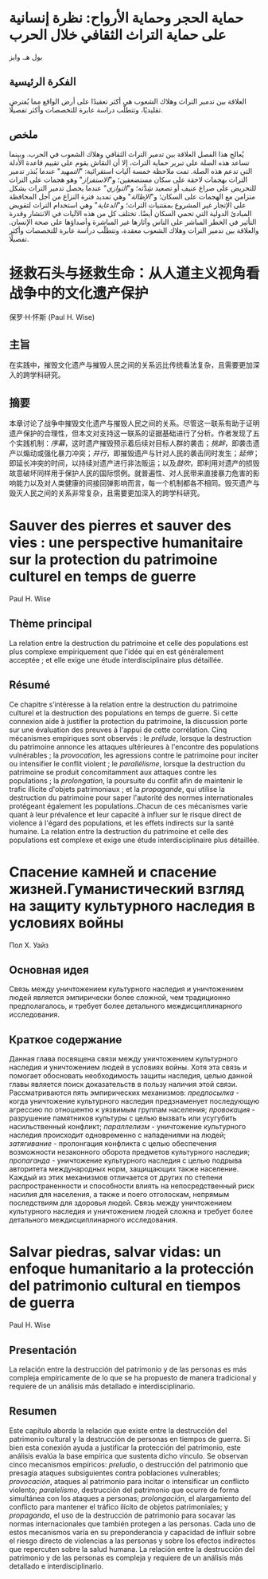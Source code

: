 # حماية الحجر وحماية الأرواح: نظرة إنسانية على حماية التراث الثقافي خلال الحرب

بول هـ. وايز

## الفكرة الرئيسية

العلاقة بين تدمير التراث وهلاك الشعوب هي أكثر تعقيدًا على أرض الواقع مما يُفترض تقليديًا، وتتطلّب دراسة عابرة للتخصصات وأكثر تفصيلًا.

## ملخص

يُعالج هذا الفصل العلاقة بين تدمير التراث الثقافي وهلاك الشعوب في الحرب. وبينما تساعد هذه الصلة على تبرير حماية التراث، إلا أن النقاش يقوم على تقييم قاعدة الأدلة التي تدعم هذه الصلة. تمت ملاحظة خمسة آليات استقرائية: \"*التمهيد*\" عندما يُنذر تدمير التراث بهجمات لاحقة على سكان مستضعفين؛ و\"*الاستفزاز*\" وهو هجمات على التراث للتحريض على صراع عنيف أو تصعيد شِدَّته؛ و\"*التوازي*\" عندما يحصل تدمير التراث بشكل متزامن مع الهجمات على السكان؛ و\"*الإطالة*\" وهي تمديد فترة النزاع من أجل المحافظة على الإتجار غير المشروع بمقتنيات التراث؛ و\"*الدعاية*\" وهي استخدام التراث لتقويض المبادئ الدولية التي تحمي السكان أيضًا. تختلف كل من هذه الآليات في الانتشار وقدرة التأثير في الخطر المباشر على الناس وآثارها غير المباشرة وأصداؤها على صحة الإنسان. والعلاقة بين تدمير التراث وهلاك الشعوب معقدة، وتتطلّب دراسة عابرة للتخصصات وأكثر تفصيلًا.

# 拯救石头与拯救生命：从人道主义视角看战争中的文化遗产保护

保罗·H·怀斯 (Paul H. Wise)

## 主旨

在实践中，摧毁文化遗产与摧毁人民之间的关系远比传统看法复杂，且需要更加深入的跨学科研究。

## 摘要

本章讨论了战争中摧毁文化遗产与摧毁人民之间的关系。尽管这一联系有助于证明遗产保护的合理性，但本文对支持这一联系的证据基础进行了分析。作者发现了五个实践机制：*序幕*，这时遗产摧毁预示着后续对目标人群的袭击；*挑衅*，即袭击遗产以煽动或强化暴力冲突；*并行*，即摧毁遗产与针对人民的袭击同时发生；*延伸*；即延长冲突的时间，以持续对遗产进行非法贩运；以及*鼓吹*，即利用对遗产的损毁故意破坏同样用于保护人民的国际惯例。就普遍性、对人民带来直接暴力危害的影响能力以及对人类健康的间接回弹影响而言，每一个机制都各不相同。毁灭遗产与毁灭人民之间的关系非常复杂，且需要更加深入的跨学科研究。

# Sauver des pierres et sauver des vies : une perspective humanitaire sur la protection du patrimoine culturel en temps de guerre

Paul H. Wise

## Thème principal

La relation entre la destruction du patrimoine et celle des populations est plus complexe empiriquement que l'idée qui en est généralement acceptée ; et elle exige une étude interdisciplinaire plus détaillée.

## Résumé

Ce chapitre s’intéresse à la relation entre la destruction du patrimoine culturel et la destruction des populations en temps de guerre. Si cette connexion aide à justifier la protection du patrimoine, la discussion porte sur une évaluation des preuves à l'appui de cette corrélation. Cinq mécanismes empiriques sont observés : le *prélude*, lorsque la destruction du patrimoine annonce les attaques ultérieures à l'encontre des populations vulnérables ; la *provocation*, les agressions contre le patrimoine pour inciter ou intensifier le conflit violent ; le *parallélisme*, lorsque la destruction du patrimoine se produit concomitamment aux attaques contre les populations ; la *prolongation*, la poursuite du conflit afin de maintenir le trafic illicite d'objets patrimoniaux ; et la *propagande*, qui utilise la destruction du patrimoine pour saper l'autorité des normes internationales protégeant également les populations..Chacun de ces mécanismes varie quant à leur prévalence et leur capacité à influer sur le risque direct de violence à l'égard des populations, et les effets indirects sur la santé humaine. La relation entre la destruction du patrimoine et celle des populations est complexe et exige une étude interdisciplinaire plus détaillée.

# Спасение камней и спасение жизней.Гуманистический взгляд на защиту культурного наследия в условиях войны

Пол Х. Уайз

## Основная идея

Связь между уничтожением культурного наследия и уничтожением людей является эмпирически более сложной, чем традиционно предполагалось, и требует более детального междисциплинарного исследования.

## Краткое содержание

Данная глава посвящена связи между уничтожением культурного наследия и уничтожением людей в условиях войны. Хотя эта связь и помогает обосновать необходимость защиты наследия, целью данной главы является поиск доказательств в пользу наличия этой связи. Рассматриваются пять эмпирических механизмов: *предпосылка* - когда уничтожение культурного наследия предзнаменует последующую агрессию по отношентю к уязвимым группам населения; *провокация* - разрушение памятников культуры с целью вызвать или усугубить насильственный конфликт; *параллелизм* - уничтожение культурного наследия происходит одновременно с нападениями на людей; *затягивание* - пролонгация конфликта с целью обеспечения возможности незаконного оборота предметов культурного наследия; *пропаганда* - уничтожение культурного наследия с целью подрыва авторитета международных норм, защищающих также население. Каждый из этих механизмов отличается от других по степени распространенности и способности влиять на непосредственный риск насилия для населения, а также и поего отголоскам, непрямым последствиям для здоровья людей. Связь между уничтожением культурного наследия и уничтожением людей сложна и требует более детального междисциплинарного исследования.

# Salvar piedras, salvar vidas: un enfoque humanitario a la protección del patrimonio cultural en tiempos de guerra

Paul H. Wise

## Presentación

La relación entre la destrucción del patrimonio y de las personas es más compleja empíricamente de lo que se ha propuesto de manera tradicional y requiere de un análisis más detallado e interdisciplinario.

## Resumen

Este capítulo aborda la relación que existe entre la destrucción del patrimonio cultural y la destrucción de personas en tiempos de guerra. Si bien esta conexión ayuda a justificar la protección del patrimonio, este análisis evalúa la base empírica que sustenta dicho vínculo. Se observan cinco mecanismos empíricos: *preludio*, o destrucción del patrimonio que presagia ataques subsiguientes contra poblaciones vulnerables; *provocación*, ataques al patrimonio para incitar o intensificar un conflicto violento; *paralelismo*, destrucción del patrimonio que ocurre de forma simultánea con los ataques a personas; *prolongación*, el alargamiento del conflicto para mantener el tráfico ilícito de objetos patrimoniales; y *propaganda*, el uso de la destrucción de patrimonio para socavar las normas internacionales que también protegen a las personas. Cada uno de estos mecanismos varía en su preponderancia y capacidad de influir sobre el riesgo directo de violencias a las personas y sobre los efectos indirectos que repercuten sobre la salud humana. La relación entre la destrucción del patrimonio y de las personas es compleja y requiere de un análisis más detallado e interdisciplinario.
